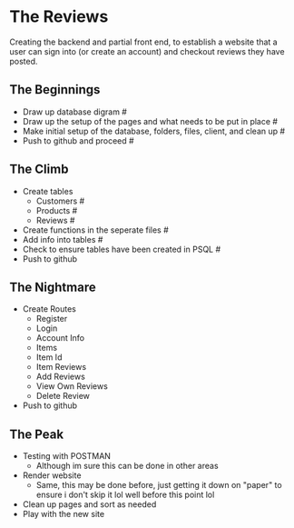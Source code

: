 # The Reviews
Creating the backend and partial front end, to establish a website 
that a user can sign into (or create an account) and checkout reviews they have posted.

## The Beginnings
- Draw up database digram #
- Draw up the setup of the pages and what needs to be put in place #
- Make initial setup of the database, folders, files, client, and clean up #
- Push to github and proceed #

## The Climb
- Create tables 
  - Customers #
  - Products #
  - Reviews #
- Create functions in the seperate files #
- Add info into tables #
- Check to ensure tables have been created in PSQL #
- Push to github

## The Nightmare
- Create Routes
  - Register
  - Login
  - Account Info
  - Items
  - Item Id
  - Item Reviews
  - Add Reviews
  - View Own Reviews
  - Delete Review
- Push to github

## The Peak
- Testing with POSTMAN
  - Although im sure this can be done in other areas
- Render website
  - Same, this may be done before, just getting it down
  on "paper" to ensure i don't skip it lol
  well before this point lol
- Clean up pages and sort as needed
- Play with the new site